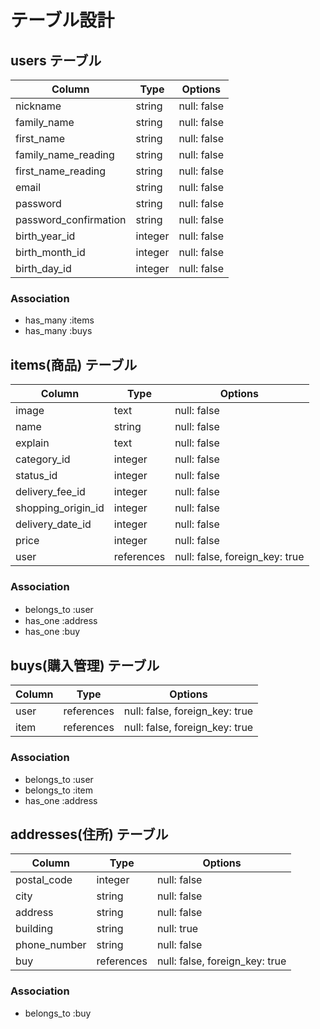 
# テーブル設計

## users テーブル

| Column                           | Type   | Options     |
| -------------------------------- | ------ | ----------- |
| nickname                         | string | null: false |
| family_name                      | string | null: false |
| first_name                       | string | null: false |
| family_name_reading              | string | null: false |
| first_name_reading               | string | null: false |
| email                            | string | null: false |
| password                         | string | null: false |
| password_confirmation            | string | null: false |
| birth_year_id                    | integer| null: false |
| birth_month_id                   | integer| null: false |
| birth_day_id                     | integer| null: false |

### Association
- has_many :items
- has_many :buys

## items(商品) テーブル

| Column              | Type      | Options                       |
| ------------------- | --------- | ----------------------------- |
| image               | text      | null: false                   |
| name                | string    | null: false                   |
| explain             | text      | null: false                   |
| category_id         | integer   | null: false                   |
| status_id           | integer   | null: false                   |
| delivery_fee_id     | integer   | null: false                   |
| shopping_origin_id  | integer   | null: false                   |
| delivery_date_id    | integer   | null: false                   |
| price               | integer   | null: false                   |
| user                |references | null: false, foreign_key: true|


### Association
- belongs_to :user　
- has_one :address
- has_one :buy

## buys(購入管理) テーブル

| Column      | Type          | Options                        |
| ----------- | --------------| ------------------------------ |
| user        | references    |  null: false, foreign_key: true|
| item        | references    |  null: false, foreign_key: true|


### Association

 - belongs_to :user
 - belongs_to :item
 - has_one :address



## addresses(住所) テーブル


| Column            | Type      | Options                       |
| ----------------- | ----------| ----------------------------- |
| postal_code       | integer   | null: false                   |
| city              | string    | null: false                   |
| address           | string    | null: false                   |
| building          | string    | null: true                    |
| phone_number      | string    | null: false                   |
| buy               |references | null: false, foreign_key: true|


### Association

- belongs_to :buy


